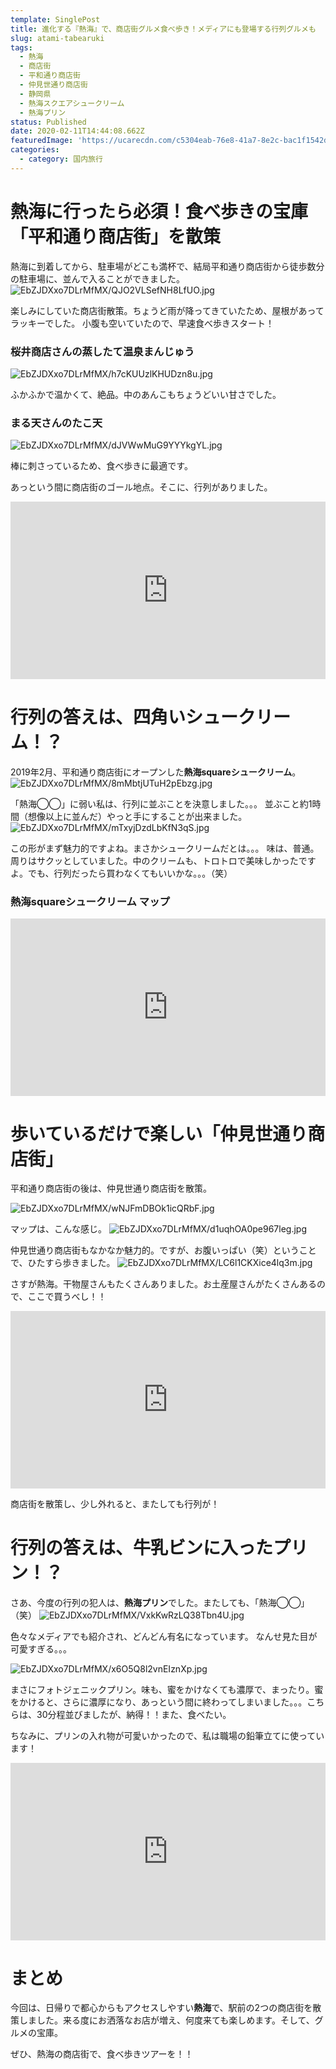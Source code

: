 ```yaml
---
template: SinglePost
title: 進化する『熱海』で、商店街グルメ食べ歩き！メディアにも登場する行列グルメも
slug: atami-tabearuki
tags:
  - 熱海
  - 商店街
  - 平和通り商店街
  - 仲見世通り商店街
  - 静岡県
  - 熱海スクエアシュークリーム
  - 熱海プリン
status: Published
date: 2020-02-11T14:44:08.662Z
featuredImage: 'https://ucarecdn.com/c5304eab-76e8-41a7-8e2c-bac1f1542dc2/'
categories:
  - category: 国内旅行
---
```

# 熱海に行ったら必須！食べ歩きの宝庫「平和通り商店街」を散策

熱海に到着してから、駐車場がどこも満杯で、結局平和通り商店街から徒歩数分の駐車場に、並んで入ることができました。
![EbZJDXxo7DLrMfMX/QJO2VLSefNH8LfUO.jpg](https://firebasestorage.googleapis.com/v0/b/type-c1c71.appspot.com/o/EbZJDXxo7DLrMfMX%2FQJO2VLSefNH8LfUO.jpg?alt=media&token=2c619e82-00ea-4aef-a17a-2c965d4fdd9d)

楽しみにしていた商店街散策。ちょうど雨が降ってきていたため、屋根があってラッキーでした。
小腹も空いていたので、早速食べ歩きスタート！


### 桜井商店さんの蒸したて温泉まんじゅう

![EbZJDXxo7DLrMfMX/h7cKUUzlKHUDzn8u.jpg](https://firebasestorage.googleapis.com/v0/b/type-c1c71.appspot.com/o/EbZJDXxo7DLrMfMX%2Fh7cKUUzlKHUDzn8u.jpg?alt=media&token=6eaa8a7b-36db-46e8-b25d-70ab71b4a6ce)

ふかふかで温かくて、絶品。中のあんこもちょうどいい甘さでした。


### まる天さんのたこ天

![EbZJDXxo7DLrMfMX/dJVWwMuG9YYYkgYL.jpg](https://firebasestorage.googleapis.com/v0/b/type-c1c71.appspot.com/o/EbZJDXxo7DLrMfMX%2FdJVWwMuG9YYYkgYL.jpg?alt=media&token=af99742a-2711-494b-bd54-6b8d88f529fd)

棒に刺さっているため、食べ歩きに最適です。

あっという間に商店街のゴール地点。そこに、行列がありました。


<div style="min-width: 100px;"><div style="left: 0; width: 100%; height: 0; position: relative; padding-bottom: 56.25%;"><iframe src="https://maps.google.com/maps?q=%E3%80%92413-0011%20%E9%9D%99%E5%B2%A1%E7%9C%8C%E7%86%B1%E6%B5%B7%E5%B8%82%EF%BC%91%EF%BC%91%20%E7%94%B0%E5%8E%9F%E6%9C%AC%E7%94%BA%EF%BC%96%E2%88%92%EF%BC%96%20%E7%86%B1%E6%B5%B7%E9%A7%85%E5%89%8D%E5%B9%B3%E5%92%8C%E9%80%9A%E3%82%8A%E5%95%86%E5%BA%97%E8%A1%97&amp;ftid=0x6019be6371e5a083%3A0x66ef0de42b41ce7&amp;hl=ja-JP&amp;gl=jp&amp;shorturl=1&amp;ie=UTF8&amp;output=embed" style="border: 0; top: 0; left: 0; width: 100%; height: 100%; position: absolute;" allowfullscreen></iframe></div></div>

# 行列の答えは、四角いシュークリーム！？

2019年2月、平和通り商店街にオープンした**熱海squareシュークリーム**。
![EbZJDXxo7DLrMfMX/8mMbtjUTuH2pEbzg.jpg](https://firebasestorage.googleapis.com/v0/b/type-c1c71.appspot.com/o/EbZJDXxo7DLrMfMX%2F8mMbtjUTuH2pEbzg.jpg?alt=media&token=b80ace84-b638-4443-9bca-87fcbb5b2f04)

「熱海◯◯」に弱い私は、行列に並ぶことを決意しました。。。
並ぶこと約1時間（想像以上に並んだ）やっと手にすることが出来ました。
![EbZJDXxo7DLrMfMX/mTxyjDzdLbKfN3qS.jpg](https://firebasestorage.googleapis.com/v0/b/type-c1c71.appspot.com/o/EbZJDXxo7DLrMfMX%2FmTxyjDzdLbKfN3qS.jpg?alt=media&token=e3f3dcd2-3928-4609-ace4-623ee7611c65)

この形がまず魅力的ですよね。まさかシュークリームだとは。。。
味は、普通。周りはサクッとしていました。中のクリームも、トロトロで美味しかったですよ。でも、行列だったら買わなくてもいいかな。。。（笑）

### 熱海squareシュークリーム マップ

<div style="min-width: 100px;"><div style="left: 0; width: 100%; height: 0; position: relative; padding-bottom: 56.25%;"><iframe src="https://maps.google.com/maps?q=%E3%80%92413-0011%20%E9%9D%99%E5%B2%A1%E7%9C%8C%E7%86%B1%E6%B5%B7%E5%B8%82%E7%94%B0%E5%8E%9F%E6%9C%AC%E7%94%BA%EF%BC%93%E2%88%92%EF%BC%96%20%E7%86%B1%E6%B5%B7%E3%82%B9%E3%82%AF%E3%82%A8%E3%82%A2%E3%82%B7%E3%83%A5%E3%83%BC%E3%82%AF%E3%83%AA%E3%83%BC%E3%83%A0&amp;ftid=0x6019bfd14dcf6d8d%3A0xf3ceb89f2498e86b&amp;hl=ja-JP&amp;gl=jp&amp;shorturl=1&amp;ie=UTF8&amp;output=embed" style="border: 0; top: 0; left: 0; width: 100%; height: 100%; position: absolute;" allowfullscreen></iframe></div></div>

# 歩いているだけで楽しい「仲見世通り商店街」

平和通り商店街の後は、仲見世通り商店街を散策。

![EbZJDXxo7DLrMfMX/wNJFmDBOk1icQRbF.jpg](https://ucarecdn.com/fc52c9b5-478b-4259-99fc-562196fdf3e7/)

マップは、こんな感じ。
![EbZJDXxo7DLrMfMX/d1uqhOA0pe967leg.jpg](https://firebasestorage.googleapis.com/v0/b/type-c1c71.appspot.com/o/EbZJDXxo7DLrMfMX%2Fd1uqhOA0pe967leg.jpg?alt=media&token=b3bb722e-75fb-4f25-b5c8-28271657b3bf)

仲見世通り商店街もなかなか魅力的。ですが、お腹いっぱい（笑）ということで、ひたすら歩きました。
![EbZJDXxo7DLrMfMX/LC6l1CKXice4lq3m.jpg](https://firebasestorage.googleapis.com/v0/b/type-c1c71.appspot.com/o/EbZJDXxo7DLrMfMX%2FLC6l1CKXice4lq3m.jpg?alt=media&token=d539db17-9000-4277-96ef-17073a1f9212)

さすが熱海。干物屋さんもたくさんありました。お土産屋さんがたくさんあるので、ここで買うべし！！

<div style="min-width: 100px;"><div style="left: 0; width: 100%; height: 0; position: relative; padding-bottom: 56.25%;"><iframe src="https://maps.google.com/maps?q=%E3%80%92413-0011%20%E9%9D%99%E5%B2%A1%E7%9C%8C%E7%86%B1%E6%B5%B7%E5%B8%82%E7%94%B0%E5%8E%9F%E6%9C%AC%E7%94%BA%EF%BC%96%E2%88%92%EF%BC%92%20%E7%86%B1%E6%B5%B7%20%E4%BB%B2%E8%A6%8B%E4%B8%96%E9%80%9A%E3%82%8A%E5%95%86%E5%BA%97%E8%A1%97&amp;ftid=0x6019be6376bdc295%3A0xe8c763db930e45be&amp;hl=ja-JP&amp;gl=jp&amp;shorturl=1&amp;ie=UTF8&amp;output=embed" style="border: 0; top: 0; left: 0; width: 100%; height: 100%; position: absolute;" allowfullscreen></iframe></div></div>

商店街を散策し、少し外れると、またしても行列が！

# 行列の答えは、牛乳ビンに入ったプリン！？

さあ、今度の行列の犯人は、**熱海プリン**でした。またしても、「熱海◯◯」（笑）
![EbZJDXxo7DLrMfMX/VxkKwRzLQ38Tbn4U.jpg](https://firebasestorage.googleapis.com/v0/b/type-c1c71.appspot.com/o/EbZJDXxo7DLrMfMX%2FVxkKwRzLQ38Tbn4U.jpg?alt=media&token=1c1b76fc-226b-4b5e-82d2-89db96ceca13)

色々なメディアでも紹介され、どんどん有名になっています。
なんせ見た目が可愛すぎる。。。

![EbZJDXxo7DLrMfMX/x6O5Q8l2vnEIznXp.jpg](https://firebasestorage.googleapis.com/v0/b/type-c1c71.appspot.com/o/EbZJDXxo7DLrMfMX%2Fx6O5Q8l2vnEIznXp.jpg?alt=media&token=c6205278-d010-42c7-ac25-dfdb5adca450)

まさにフォトジェニックプリン。味も、蜜をかけなくても濃厚で、まったり。蜜をかけると、さらに濃厚になり、あっという間に終わってしまいました。。。こちらは、30分程並びましたが、納得！！また、食べたい。

ちなみに、プリンの入れ物が可愛いかったので、私は職場の鉛筆立てに使っています！

<div style="min-width: 100px;"><div style="left: 0; width: 100%; height: 0; position: relative; padding-bottom: 56.25%;"><iframe src="https://maps.google.com/maps?q=%E3%80%92413-0011%20%E9%9D%99%E5%B2%A1%E7%9C%8C%E7%86%B1%E6%B5%B7%E5%B8%82%E7%94%B0%E5%8E%9F%E6%9C%AC%E7%94%BA%EF%BC%93%E2%88%92%EF%BC%91%EF%BC%94%20%E7%86%B1%E6%B5%B7%E3%83%97%E3%83%AA%E3%83%B3&amp;ftid=0x6019be639ce25b35%3A0xec75fcced7b1e468&amp;hl=ja-JP&amp;gl=jp&amp;shorturl=1&amp;ie=UTF8&amp;output=embed" style="border: 0; top: 0; left: 0; width: 100%; height: 100%; position: absolute;" allowfullscreen></iframe></div></div>


# まとめ

今回は、日帰りで都心からもアクセスしやすい**熱海**で、駅前の2つの商店街を散策しました。来る度にお洒落なお店が増え、何度来ても楽しめます。そして、グルメの宝庫。

ぜひ、熱海の商店街で、食べ歩きツアーを！！
